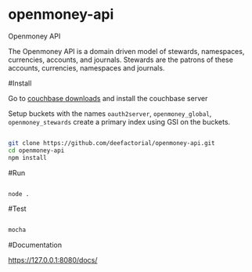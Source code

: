 # openmoney-api

Openmoney API

The Openmoney API is a domain driven model of stewards, namespaces, currencies, accounts, and journals.
Stewards are the patrons of these accounts, currencies, namespaces and journals.

#Install

Go to [couchbase downloads](http://www.couchbase.com/nosql-databases/downloads) and install the couchbase server

Setup buckets with the names `oauth2server`, `openmoney_global`, `openmoney_stewards` create a primary index using GSI on the buckets.

```sh

git clone https://github.com/deefactorial/openmoney-api.git
cd openmoney-api
npm install

```

#Run

```sh

node .

```

#Test

```sh

mocha

```

#Documentation

https://127.0.0.1:8080/docs/
